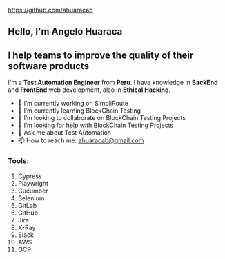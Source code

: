 https://github.com/ahuaracab

## Hello, I'm Angelo Huaraca

## I help teams to improve the quality of their software products

I'm a **Test Automation Engineer** from **Peru**.
I have knowledge in **BackEnd** and **FrontEnd** web development, also in **Ethical Hacking**.

- 🔭 I’m currently working on SimpliRoute
- 🌱 I’m currently learning BlockChain Testing
- 👯 I’m looking to collaborate on BlockChain Testing Projects
- 🤔 I’m looking for help with BlockChain Testing Projects
- 💬 Ask me about Test Automation
- 📫 How to reach me: ahuaracab@gmail.com

### Tools:
1. Cypress
2. Playwright
3. Cucumber
4. Selenium
5. GitLab
6. GitHub
7. Jira
8. X-Ray
9. Slack
10. AWS
11. GCP